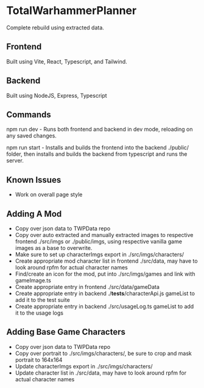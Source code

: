 # TotalWarhammerPlanner

Complete rebuild using extracted data.

## Frontend

Built using Vite, React, Typescript, and Tailwind.

## Backend

Built using NodeJS, Express, Typescript

## Commands

npm run dev - Runs both frontend and backend in dev mode, reloading on any saved changes.

npm run start - Installs and builds the frontend into the backend ./public/ folder, then installs and builds the backend from typescript and runs the server.

## Known Issues

- Work on overall page style

## Adding A Mod

- Copy over json data to TWPData repo
- Copy over auto extracted and manually extracted images to respective frontend ./src/imgs or ./public/imgs, using respective vanilla game images as a base to overwrite.
- Make sure to set up characterImgs export in ./src/imgs/characters/<mod>
- Create appropriate mod character list in frontend ./src/data, may have to look around rpfm for actual character names
- Find/create an icon for the mod, put into ./src/imgs/games and link with gameImage.ts
- Create appropriate entry in frontend ./src/data/gameData
- Create appropriate entry in backend ./__tests__/characterApi.js gameList to add it to the test suite
- Create appropriate entry in backend ./src/usageLog.ts gameList to add it to the usage logs

## Adding Base Game Characters

- Copy over json data to TWPData repo
- Copy over portrait to ./src/imgs/characters/<gameFolder>, be sure to crop and mask portrait to 164x164
- Update characterImgs export in ./src/imgs/characters/<gameFolder>
- Update character list in ./src/data, may have to look around rpfm for actual character names

